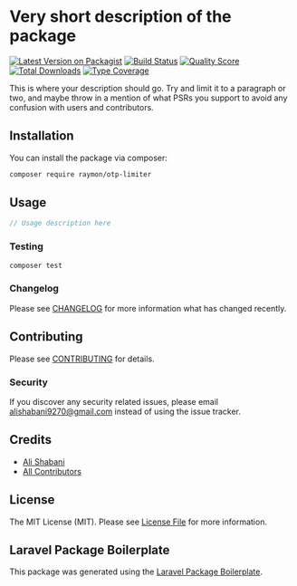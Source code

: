 # Very short description of the package

[![Latest Version on Packagist](https://img.shields.io/packagist/v/raymon/otp-limiter.svg?style=flat-square)](https://packagist.org/packages/raymon/otp-limiter)
[![Build Status](https://img.shields.io/travis/raymon/otp-limiter/master.svg?style=flat-square)](https://travis-ci.org/raymon/otp-limiter)
[![Quality Score](https://img.shields.io/scrutinizer/g/raymon/otp-limiter.svg?style=flat-square)](https://scrutinizer-ci.com/g/raymon/otp-limiter)
[![Total Downloads](https://img.shields.io/packagist/dt/raymon/otp-limiter.svg?style=flat-square)](https://packagist.org/packages/raymon/otp-limiter)
[![Type Coverage](https://shepherd.dev/github/raymon/otp-limiter/coverage.svg)](https://shepherd.dev/github/raymon/otp-limiter)

This is where your description should go. Try and limit it to a paragraph or two, and maybe throw in a mention of what PSRs you support to avoid any confusion with users and contributors.

## Installation

You can install the package via composer:

```bash
composer require raymon/otp-limiter
```

## Usage

``` php
// Usage description here
```

### Testing

``` bash
composer test
```

### Changelog

Please see [CHANGELOG](CHANGELOG.md) for more information what has changed recently.

## Contributing

Please see [CONTRIBUTING](CONTRIBUTING.md) for details.

### Security

If you discover any security related issues, please email alishabani9270@gmail.com instead of using the issue tracker.

## Credits

- [Ali Shabani](https://github.com/raymon)
- [All Contributors](../../contributors)

## License

The MIT License (MIT). Please see [License File](LICENSE.md) for more information.

## Laravel Package Boilerplate

This package was generated using the [Laravel Package Boilerplate](https://laravelpackageboilerplate.com).
